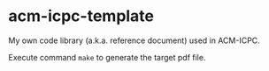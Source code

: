 # acm-icpc-template

My own code library (a.k.a. reference document) used in ACM-ICPC.

Execute command `make` to generate the target pdf file.